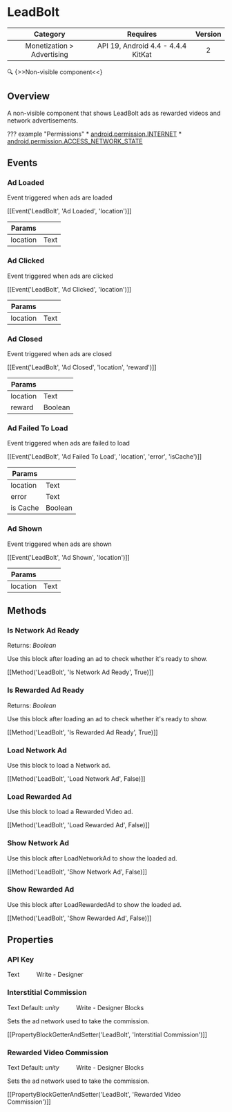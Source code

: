 # LeadBolt

| Category | Requires | Version |
|:--------:|:-------:|:--------:|
|Monetization > Advertising|API 19, Android 4.4 - 4.4.4 KitKat|2|

:mag: {>>Non-visible component<<}

## Overview

A non-visible component that shows LeadBolt ads as rewarded videos and network advertisements.

??? example "Permissions"
    * [android.permission.INTERNET](https://developer.android.com/reference/android/Manifest.permission.html#android.permission.INTERNET)
    * [android.permission.ACCESS_NETWORK_STATE](https://developer.android.com/reference/android/Manifest.permission.html#android.permission.ACCESS_NETWORK_STATE)


## Events

### Ad Loaded

Event triggered when ads are loaded

[[Event('LeadBolt', 'Ad Loaded', 'location')]]

| Params | []() |
|--------|------|
|location|<span class="chip chip-text">Text</span>|


### Ad Clicked

Event triggered when ads are clicked

[[Event('LeadBolt', 'Ad Clicked', 'location')]]

| Params | []() |
|--------|------|
|location|<span class="chip chip-text">Text</span>|


### Ad Closed

Event triggered when ads are closed

[[Event('LeadBolt', 'Ad Closed', 'location', 'reward')]]

| Params | []() |
|--------|------|
|location|<span class="chip chip-text">Text</span>|
|reward|<span class="chip chip-boolean">Boolean</span>|


### Ad Failed To Load

Event triggered when ads are failed to load

[[Event('LeadBolt', 'Ad Failed To Load', 'location', 'error', 'isCache')]]

| Params | []() |
|--------|------|
|location|<span class="chip chip-text">Text</span>|
|error|<span class="chip chip-text">Text</span>|
|is Cache|<span class="chip chip-boolean">Boolean</span>|


### Ad Shown

Event triggered when ads are shown

[[Event('LeadBolt', 'Ad Shown', 'location')]]

| Params | []() |
|--------|------|
|location|<span class="chip chip-text">Text</span>|


## Methods

### Is Network Ad Ready

<span class="chip chip-boolean">Returns: <i>Boolean</i></span> 

Use this block after loading an ad to check whether it's ready to show.

[[Method('LeadBolt', 'Is Network Ad Ready', True)]]

### Is Rewarded Ad Ready

<span class="chip chip-boolean">Returns: <i>Boolean</i></span> 

Use this block after loading an ad to check whether it's ready to show.

[[Method('LeadBolt', 'Is Rewarded Ad Ready', True)]]

### Load Network Ad

Use this block to load a Network ad.

[[Method('LeadBolt', 'Load Network Ad', False)]]

### Load Rewarded Ad

Use this block to load a Rewarded Video ad.

[[Method('LeadBolt', 'Load Rewarded Ad', False)]]

### Show Network Ad

Use this block after LoadNetworkAd to show the loaded ad.

[[Method('LeadBolt', 'Show Network Ad', False)]]

### Show Rewarded Ad

Use this block after LoadRewardedAd to show the loaded ad.

[[Method('LeadBolt', 'Show Rewarded Ad', False)]]

## Properties

### API Key

<span class="chip chip-text">Text</span>&nbsp;&nbsp;&nbsp;&nbsp;&nbsp;&nbsp;&nbsp;&nbsp;&nbsp;&nbsp;<span class="chip chip-rw">Write</span> - <span class="chip chip-bd">Designer</span> 

### Interstitial Commission

<span class="chip chip-text">Text</span> <span class="chip chip-text">Default: <i>unity</i></span>&nbsp;&nbsp;&nbsp;&nbsp;&nbsp;&nbsp;&nbsp;&nbsp;&nbsp;&nbsp;<span class="chip chip-rw">Write</span> - <span class="chip chip-bd">Designer</span> <span class="chip chip-bd">Blocks</span> 

Sets the ad network used to take the commission.

[[PropertyBlockGetterAndSetter('LeadBolt', 'Interstitial Commission')]]

### Rewarded Video Commission

<span class="chip chip-text">Text</span> <span class="chip chip-text">Default: <i>unity</i></span>&nbsp;&nbsp;&nbsp;&nbsp;&nbsp;&nbsp;&nbsp;&nbsp;&nbsp;&nbsp;<span class="chip chip-rw">Write</span> - <span class="chip chip-bd">Designer</span> <span class="chip chip-bd">Blocks</span> 

Sets the ad network used to take the commission.

[[PropertyBlockGetterAndSetter('LeadBolt', 'Rewarded Video Commission')]]